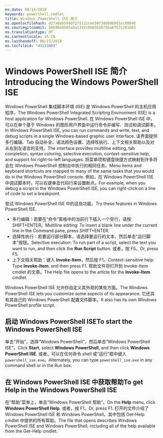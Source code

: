 ```yaml
---
ms.date: 08/14/2018
keywords: powershell,cmdlet
title: Windows PowerShell ISE 简介
ms.openlocfilehash: d27a0eb594d7271121cee59f38d096995cc98648
ms.sourcegitcommit: 56b9be8503a5a1342c0b85b36f5ba6f57c281b63
ms.translationtype: HT
ms.contentlocale: zh-CN
ms.lasthandoff: 08/21/2018
ms.locfileid: "43133069"
---
```

# <a name="introducing-the-windows-powershell-ise"></a><span data-ttu-id="c28db-103">Windows PowerShell ISE 简介</span><span class="sxs-lookup"><span data-stu-id="c28db-103">Introducing the Windows PowerShell ISE</span></span>

<span data-ttu-id="c28db-104">Windows PowerShell 集成脚本环境 (ISE) 是 Windows PowerShell 的主机应用程序。</span><span class="sxs-lookup"><span data-stu-id="c28db-104">The Windows PowerShell Integrated Scripting Environment (ISE) is a host application for Windows PowerShell.</span></span> <span data-ttu-id="c28db-105">在 Windows PowerShell ISE 中，可以在单个基于 Windows 的图形用户界面中运行命令并编写、测试和调试脚本。</span><span class="sxs-lookup"><span data-stu-id="c28db-105">In Windows PowerShell ISE, you can run commands and write, test, and debug scripts in a single Windows-based graphic user interface.</span></span> <span data-ttu-id="c28db-106">该界面提供多行编辑、Tab 自动补全、语法颜色设置、选择性执行、上下文相关帮助以及对从右到左语言的支持。</span><span class="sxs-lookup"><span data-stu-id="c28db-106">The interface provides multiline editing, tab completion, syntax coloring, selective execution, context-sensitive help, and support for right-to-left languages.</span></span> <span data-ttu-id="c28db-107">将菜单项和键盘快捷方式映射到许多将会在 Windows PowerShell 控制台中执行的相同任务。</span><span class="sxs-lookup"><span data-stu-id="c28db-107">Menu items and keyboard shortcuts are mapped to many of the same tasks that you would do in the Windows PowerShell console.</span></span> <span data-ttu-id="c28db-108">例如，在 Windows PowerShell ISE 中调试脚本时，可以右键单击代码行来设置断点。</span><span class="sxs-lookup"><span data-stu-id="c28db-108">For example, when you debug a script in the Windows PowerShell ISE, you can right-click on a line of code to set a breakpoint.</span></span>

<span data-ttu-id="c28db-109">尝试 Windows PowerShell ISE 中的这些功能。</span><span class="sxs-lookup"><span data-stu-id="c28db-109">Try these features in Windows PowerShell ISE.</span></span>

- <span data-ttu-id="c28db-110">多行编辑：若要在“命令”窗格中的当前行下插入一个空行，请按 SHIFT+ENTER。</span><span class="sxs-lookup"><span data-stu-id="c28db-110">Multiline editing: To insert a blank line under the current line in the Command pane, press SHIFT+ENTER.</span></span>
- <span data-ttu-id="c28db-111">选择性执行：若要运行部分脚本，请选择要运行的文本，然后单击“运行脚本”按钮。</span><span class="sxs-lookup"><span data-stu-id="c28db-111">Selective execution: To run part of a script, select the text you want to run, and then click the **Run Script** button.</span></span> <span data-ttu-id="c28db-112">或者，按 F5。</span><span class="sxs-lookup"><span data-stu-id="c28db-112">Or, press F5.</span></span>
- <span data-ttu-id="c28db-113">上下文相关帮助：键入 **Invoke-Item**，然后按 F1。</span><span class="sxs-lookup"><span data-stu-id="c28db-113">Context-sensitive help: Type **Invoke-Item**, and then press F1.</span></span> <span data-ttu-id="c28db-114">帮助文件将打开到 Invoke-Item cmdlet 的文章。</span><span class="sxs-lookup"><span data-stu-id="c28db-114">The Help file opens to the article for the **Invoke-Item** cmdlet.</span></span>

<span data-ttu-id="c28db-115">Windows PowerShell ISE 允许你自定义其外观的某些方面。</span><span class="sxs-lookup"><span data-stu-id="c28db-115">The Windows PowerShell ISE lets you customize some aspects of its appearance.</span></span> <span data-ttu-id="c28db-116">它还具有其自己的 Windows PowerShell 配置文件脚本。</span><span class="sxs-lookup"><span data-stu-id="c28db-116">It also has its own Windows PowerShell profile script.</span></span>

## <a name="to-start-the-windows-powershell-ise"></a><span data-ttu-id="c28db-117">启动 Windows PowerShell ISE</span><span class="sxs-lookup"><span data-stu-id="c28db-117">To start the Windows PowerShell ISE</span></span>

<span data-ttu-id="c28db-118">单击“开始”，选择“Windows PowerShell”，然后单击“Windows PowerShell ISE”。</span><span class="sxs-lookup"><span data-stu-id="c28db-118">Click **Start**, select **Windows PowerShell**, and then click **Windows PowerShell ISE**.</span></span>
<span data-ttu-id="c28db-119">或者，可以在任何命令 shell 或“运行”框中键入 `powershell_ise.exe`。</span><span class="sxs-lookup"><span data-stu-id="c28db-119">Alternately, you can type `powershell_ise.exe` in any command shell or in the Run box.</span></span>

## <a name="to-get-help-in-the-windows-powershell-ise"></a><span data-ttu-id="c28db-120">在 Windows PowerShell ISE 中获取帮助</span><span class="sxs-lookup"><span data-stu-id="c28db-120">To get Help in the Windows PowerShell ISE</span></span>

<span data-ttu-id="c28db-121">在“帮助”菜单上，单击“Windows PowerShell 帮助”。</span><span class="sxs-lookup"><span data-stu-id="c28db-121">On the **Help** menu, click **Windows PowerShell Help**.</span></span> <span data-ttu-id="c28db-122">或者，按 F1。</span><span class="sxs-lookup"><span data-stu-id="c28db-122">Or, press F1.</span></span> <span data-ttu-id="c28db-123">打开的文件介绍了 Windows PowerShell ISE 和 Windows PowerShell，其中包括 Get-Help cmdlet 中提供的所有帮助。</span><span class="sxs-lookup"><span data-stu-id="c28db-123">The file that opens describes Windows PowerShell ISE and Windows PowerShell, including all of the help available from the Get-Help cmdlet.</span></span>
